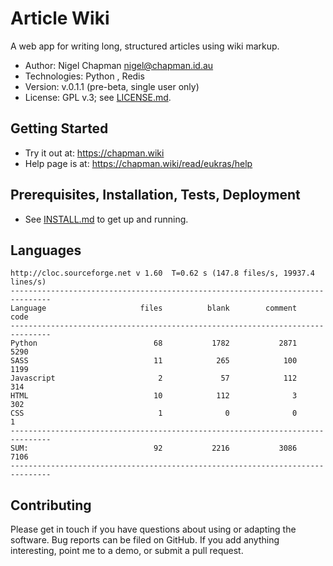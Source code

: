 # Article Wiki

A web app for writing long, structured articles using wiki markup.

* Author: Nigel Chapman <nigel@chapman.id.au>
* Technologies: Python , Redis
* Version: v.0.1.1 (pre-beta, single user only)
* License: GPL v.3; see [LICENSE.md](LICENSE.md).


## Getting Started 

* Try it out at: https://chapman.wiki
* Help page is at: https://chapman.wiki/read/eukras/help


## Prerequisites, Installation, Tests, Deployment

* See [INSTALL.md](INSTALL.md) to get up and running.


## Languages

```
http://cloc.sourceforge.net v 1.60  T=0.62 s (147.8 files/s, 19937.4 lines/s)
-------------------------------------------------------------------------------
Language                     files          blank        comment           code
-------------------------------------------------------------------------------
Python                          68           1782           2871           5290
SASS                            11            265            100           1199
Javascript                       2             57            112            314
HTML                            10            112              3            302
CSS                              1              0              0              1
-------------------------------------------------------------------------------
SUM:                            92           2216           3086           7106
-------------------------------------------------------------------------------
```

## Contributing

Please get in touch if you have questions about using or adapting the software.
Bug reports can be filed on GitHub. If you add anything interesting, point me
to a demo, or submit a pull request. 
